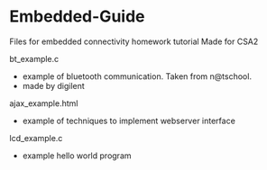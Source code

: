 # Embedded-Guide
Files for embedded connectivity homework tutorial
Made for CSA2

bt_example.c
- example of bluetooth communication. Taken from n@tschool. 
- made by digilent

ajax_example.html
- example of techniques to implement webserver interface

lcd_example.c
- example hello world program